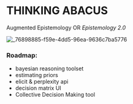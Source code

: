 # THINKING ABACUS
Augmented Epistemology OR _Epistemology 2.0_

![_76898885-f59e-4dd5-96ea-9636c7ba5776](https://github.com/franciscoabenza/thinking-abacus/assets/22050375/d11044d9-a11a-47a9-9ca3-8a0011ec22f8)

### Roadmap:
- bayesian reasoning toolset
- estimating priors
- elicit & perplexity api
- decision matrix UI
- Collective Decision Making tool
